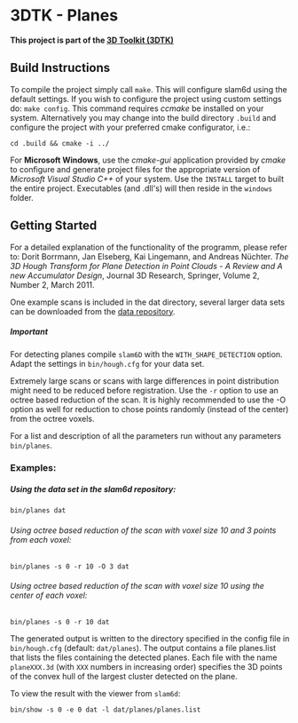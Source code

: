 # 3DTK - Planes
**This project is part of the [3D Toolkit (3DTK)](http://threedtk.de)**

## Build Instructions
To compile the project simply call `make`. This will configure slam6d using the default settings. If you wish to configure the project using custom settings do: `make config`. This command requires _ccmake_ be installed on your system.  Alternatively you may change into the build directory `.build` and configure the project with your preferred cmake configurator, i.e.:
```
cd .build && cmake -i ../
```
For **Microsoft Windows**, use the _cmake-gui_ application provided by _cmake_ to configure and generate project files for the appropriate version of _Microsoft Visual Studio C++_ of your system. Use the `INSTALL`  target to built the entire project.  Executables (and .dll's) will then reside in the `windows` folder.


## Getting Started

For a detailed explanation of the functionality of the programm, please refer to:
Dorit Borrmann, Jan Elseberg, Kai Lingemann, and Andreas Nüchter. _The 3D Hough Transform for Plane Detection in Point Clouds - A Review and A new Accumulator Design_, Journal 3D Research, Springer, Volume 2, Number 2, March 2011.

One example scans is included in the dat directory, several larger data sets can be downloaded from the [data repository](http://kos.informatik.uni-osnabrueck.de/3Dscans/).

##### Important
For detecting planes compile `slam6D` with the `WITH_SHAPE_DETECTION` option. Adapt the settings in `bin/hough.cfg` for your data set.

Extremely large scans or scans with large differences in point distribution might need to be reduced before registration. Use the `-r` option to use an octree based reduction of the scan. It is highly recommended to use the -O option as well for reduction to chose points randomly (instead of the center) from the octree voxels.

For a list and description of all the parameters run without any parameters `bin/planes`.

### Examples:
##### Using the data set in the slam6d repository:
```
bin/planes dat
```
###### Using octree based reduction of the scan with voxel size 10 and 3 points from each voxel:
```
bin/planes -s 0 -r 10 -O 3 dat
```
###### Using octree based reduction of the scan with voxel size 10 using the center of each voxel:
```
bin/planes -s 0 -r 10 dat
```
The generated output is written to the directory specified in the config file in `bin/hough.cfg` (default: `dat/planes`). The output contains a file planes.list that lists the files containing the detected planes. Each file with the name `planeXXX.3d` (with `XXX` numbers in increasing order) specifies the 3D points of the convex hull of the largest cluster detected on the plane.

To view the result with the viewer from `slam6d`:
```
bin/show -s 0 -e 0 dat -l dat/planes/planes.list
```
